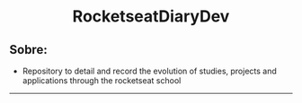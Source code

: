
<h1 align="center">
    RocketseatDiaryDev
</h1>

<h2>
    Sobre:
</h2>

- Repository to detail and record the evolution of studies, projects and applications through the rocketseat school

___________________________________________________________________________________________________ 


